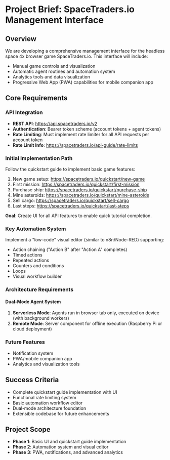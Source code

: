 # Project Brief: SpaceTraders.io Management Interface

## Overview
We are developing a comprehensive management interface for the headless space 4x browser game SpaceTraders.io. This interface will include:
- Manual game controls and visualization
- Automatic agent routines and automation system
- Analytics tools and data visualization
- Progressive Web App (PWA) capabilities for mobile companion app

## Core Requirements

### API Integration
- **REST API**: https://api.spacetraders.io/v2
- **Authentication**: Bearer token scheme (account tokens + agent tokens)
- **Rate Limiting**: Must implement rate limiter for all API requests per account token
- **Rate Limit Info**: https://spacetraders.io/api-guide/rate-limits

### Initial Implementation Path
Follow the quickstart guide to implement basic game features:
1. New game setup: https://spacetraders.io/quickstart/new-game
2. First mission: https://spacetraders.io/quickstart/first-mission
3. Purchase ship: https://spacetraders.io/quickstart/purchase-ship
4. Mine asteroids: https://spacetraders.io/quickstart/mine-asteroids
5. Sell cargo: https://spacetraders.io/quickstart/sell-cargo
6. Last steps: https://spacetraders.io/quickstart/last-steps

**Goal**: Create UI for all API features to enable quick tutorial completion.

### Key Automation System
Implement a "low-code" visual editor (similar to n8n/Node-RED) supporting:
- Action chaining ("Action B" after "Action A" completes)
- Timed actions
- Repeated actions
- Counters and conditions
- Loops
- Visual workflow builder

### Architecture Requirements

#### Dual-Mode Agent System
1. **Serverless Mode**: Agents run in browser tab only, executed on device (with background workers)
2. **Remote Mode**: Server component for offline execution (Raspberry Pi or cloud deployment)

### Future Features
- Notification system
- PWA/mobile companion app
- Analytics and visualization tools

## Success Criteria
- Complete quickstart guide implementation with UI
- Functional rate limiting system
- Basic automation workflow editor
- Dual-mode architecture foundation
- Extensible codebase for future enhancements

## Project Scope
- **Phase 1**: Basic UI and quickstart guide implementation
- **Phase 2**: Automation system and visual editor
- **Phase 3**: PWA, notifications, and advanced analytics
